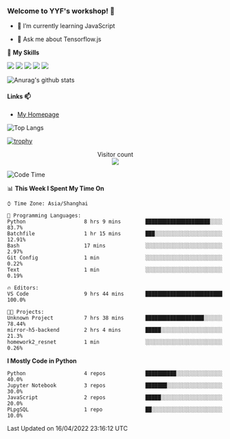 ### Welcome to YYF's workshop! 👋

<!--
**YifeiYang210/YifeiYang210** is a ✨ _special_ ✨ repository because its `README.md` (this file) appears on your GitHub profile.

Here are some ideas to get you started:

- 🔭 I’m currently working on ...
- 🌱 I’m currently learning ...
- 👯 I’m looking to collaborate on ...
- 🤔 I’m looking for help with ...
- 💬 Ask me about ...
- 📫 How to reach me: ...
- 😄 Pronouns: ...
- ⚡ Fun fact: ...
-->

- 🌱 I’m currently learning JavaScript

- 💬 Ask me about Tensorflow.js

🌟 **My Skills**
<!-- [![](https://img.shields.io/badge/{徽标标题}-{徽标内容}-{徽标颜色}.svg)]({linkUrl}) -->

![](https://img.shields.io/badge/-Python-3f7fbd?logo=Python&logoColor=fff)
![](https://img.shields.io/badge/-DeepLearning-3f7fbd?logo=Pandas&logoColor=fff)
![](https://img.shields.io/badge/-Wechat-3f7fbd?logo=Wechat&logoColor=fff)
![](https://img.shields.io/badge/-C%2B%2B-3f7fbd?logo=C%2B%2B&logoColor=fff)
![](https://img.shields.io/badge/-JavaScript-3f7fbd?logo=JavaScript&logoColor=fff)

![Anurag's github stats](https://github-readme-stats.vercel.app/api?username=YifeiYang210&theme=maroongold)



#### Links 📫

* [My Homepage](https://YifeiYang210.github.io/blog/)

![Top Langs](https://github-readme-stats.vercel.app/api/top-langs/?username=YifeiYang210&hide=roff,c)

[![trophy](https://github-profile-trophy.vercel.app/?username=YifeiYang210&theme=dracula&row=2&column=3)](https://github.com/ryo-ma/github-profile-trophy)

<p align="center"> 
  Visitor count<br>
  <img src="https://profile-counter.glitch.me/YifeiYang210/count.svg" />
</p>

<!--START_SECTION:waka-->
![Code Time](http://img.shields.io/badge/Code%20Time-1%2C082%20hrs%2029%20mins-blue)

📊 **This Week I Spent My Time On** 

```text
⌚︎ Time Zone: Asia/Shanghai

💬 Programming Languages: 
Python                   8 hrs 9 mins        █████████████████████░░░░   83.7% 
Batchfile                1 hr 15 mins        ███░░░░░░░░░░░░░░░░░░░░░░   12.91% 
Bash                     17 mins             ░░░░░░░░░░░░░░░░░░░░░░░░░   2.97% 
Git Config               1 min               ░░░░░░░░░░░░░░░░░░░░░░░░░   0.22% 
Text                     1 min               ░░░░░░░░░░░░░░░░░░░░░░░░░   0.19%

🔥 Editors: 
VS Code                  9 hrs 44 mins       █████████████████████████   100.0%

🐱‍💻 Projects: 
Unknown Project          7 hrs 38 mins       ███████████████████░░░░░░   78.44% 
mirror-h5-backend        2 hrs 4 mins        █████░░░░░░░░░░░░░░░░░░░░   21.3% 
homework2_resnet         1 min               ░░░░░░░░░░░░░░░░░░░░░░░░░   0.26%

```

**I Mostly Code in Python** 

```text
Python                   4 repos             ██████████░░░░░░░░░░░░░░░   40.0% 
Jupyter Notebook         3 repos             ███████░░░░░░░░░░░░░░░░░░   30.0% 
JavaScript               2 repos             █████░░░░░░░░░░░░░░░░░░░░   20.0% 
PLpgSQL                  1 repo              ██░░░░░░░░░░░░░░░░░░░░░░░   10.0%

```



 Last Updated on 16/04/2022 23:16:12 UTC
<!--END_SECTION:waka-->


